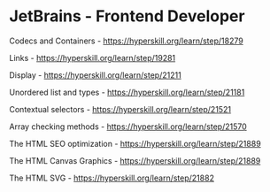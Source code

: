 # JetBrains - Frontend Developer


Codecs and Containers - https://hyperskill.org/learn/step/18279 <br/>

Links - https://hyperskill.org/learn/step/19281 <br/>

Display - https://hyperskill.org/learn/step/21211 <br/>

Unordered list and types - https://hyperskill.org/learn/step/21181  <br/>

Contextual selectors - https://hyperskill.org/learn/step/21521 <br/>

Array checking methods - https://hyperskill.org/learn/step/21570 <br/>

The HTML SEO optimization - https://hyperskill.org/learn/step/21889 <br/>

The HTML Canvas Graphics - https://hyperskill.org/learn/step/21889 <br/>

The HTML SVG - https://hyperskill.org/learn/step/21882 <br/>




